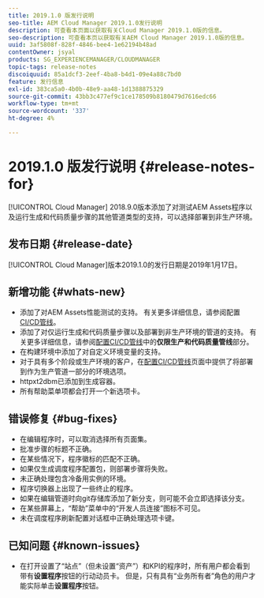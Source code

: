 ```yaml
---
title: 2019.1.0 版发行说明
seo-title: AEM Cloud Manager 2019.1.0发行说明
description: 可查看本页面以获取有关Cloud Manager 2019.1.0版的信息。
seo-description: 可查看本页以获取有关AEM Cloud Manager 2019.1.0版的信息。
uuid: 3af5808f-828f-4846-bee4-1e62194b48ad
contentOwner: jsyal
products: SG_EXPERIENCEMANAGER/CLOUDMANAGER
topic-tags: release-notes
discoiquuid: 85a1dcf3-2eef-4ba8-b4d1-09e4a88c7bd0
feature: 发行信息
exl-id: 383ca5a0-4b0b-48e9-aa48-1d1388875329
source-git-commit: 43bb3c477ef9c1ce178509b8180479d7616edc66
workflow-type: tm+mt
source-wordcount: '337'
ht-degree: 4%

---
```


# 2019.1.0 版发行说明 {#release-notes-for}

[!UICONTROL Cloud Manager] 2018.9.0版本添加了对测试AEM Assets程序以及运行生成和代码质量步骤的其他管道类型的支持，可以选择部署到非生产环境。

## 发布日期 {#release-date}

[!UICONTROL Cloud Manager]版本2019.1.0的发行日期是2019年1月17日。

## 新增功能 {#whats-new}

* 添加了对AEM Assets性能测试的支持。 有关更多详细信息，请参阅配置[CI/CD管线](configuring-pipeline.md)。
* 添加了对仅运行生成和代码质量步骤以及部署到非生产环境的管道的支持。 有关更多详细信息，请参阅[配置CI/CD管线](configuring-pipeline.md)中的&#x200B;**仅限生产和代码质量管线**&#x200B;部分。
* 在构建环境中添加了对自定义环境变量的支持。
* 对于具有多个阶段或生产环境的客户，在[配置CI/CD管线](configuring-pipeline.md)页面中提供了将部署到作为生产管道一部分的环境选项。
* httpxt2dbm已添加到生成容器。
* 所有帮助菜单项都会打开一个新选项卡。

## 错误修复 {#bug-fixes}

* 在编辑程序时，可以取消选择所有页面集。
* 批准步骤的标题不正确。
* 在某些情况下，程序徽标的匹配不正确。
* 如果仅生成调度程序配置包，则部署步骤将失败。
* 未正确处理包含冷备用实例的环境。
* 程序切换器上出现了一些终止的程序。
* 如果在编辑管道时向git存储库添加了新分支，则可能不会立即选择该分支。
* 在某些屏幕上，“帮助”菜单中的“开发人员连接”图标不可见。
* 未在调度程序刷新配置对话框中正确处理选项卡键。

## 已知问题 {#known-issues}

* 在打开设置了“站点”（但未设置“资产”）和KPI的程序时，所有用户都会看到带有&#x200B;**设置程序**&#x200B;按钮的行动动员卡。 但是，只有具有“业务所有者”角色的用户才能实际单击&#x200B;**设置程序**&#x200B;按钮。
